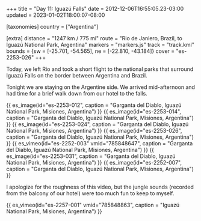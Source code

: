 +++
title = "Day 11: Iguazú Falls"
date = 2012-12-06T16:55:05.23-03:00
updated = 2023-01-02T18:00:07-08:00

[taxonomies]
country = ["Argentina"]

[extra]
distance = "1247 km / 775 mi"
route = "Rio de Janiero, Brazil, to Iguazú National Park, Argentina"
markers = "markers.js"
track = "track.kml"
bounds = {sw = [-25.701, -54.565], ne = [-22.810, -43.184]}
cover = "es-2253-026"
+++

Today, we left Rio and took a short flight to the national parks that surround Iguazú Falls on the border between Argentina and Brazil.

<!-- more -->

Tonight we are staying on the Argentine side. We arrived mid-afternoon and had time for a brief walk down from our hotel to the falls.

{{ es_image(id="es-2253-012", caption = "Garganta del Diablo, Iguazú National Park, Misiones, Argentina") }}
{{ es_image(id="es-2253-014", caption = "Garganta del Diablo, Iguazú National Park, Misiones, Argentina") }}
{{ es_image(id="es-2253-024", caption = "Garganta del Diablo, Iguazú National Park, Misiones, Argentina") }}
{{ es_image(id="es-2253-026", caption = "Garganta del Diablo, Iguazú National Park, Misiones, Argentina") }}
{{ es_vimeo(id="es-2252-003" vmid="785848647", caption = "Garganta del Diablo, Iguazú National Park, Misiones, Argentina") }}
{{ es_image(id="es-2253-031", caption = "Garganta del Diablo, Iguazú National Park, Misiones, Argentina") }}
{{ es_image(id="es-2252-007", caption = "Garganta del Diablo, Iguazú National Park, Misiones, Argentina") }}

I apologize for the roughness of this video, but the jungle sounds (recorded from the balcony of our hotel) were too much fun to keep to myself.

{{ es_vimeo(id="es-2257-001" vmid="785848863", caption = "Iguazú National Park, Misiones, Argentina") }}
